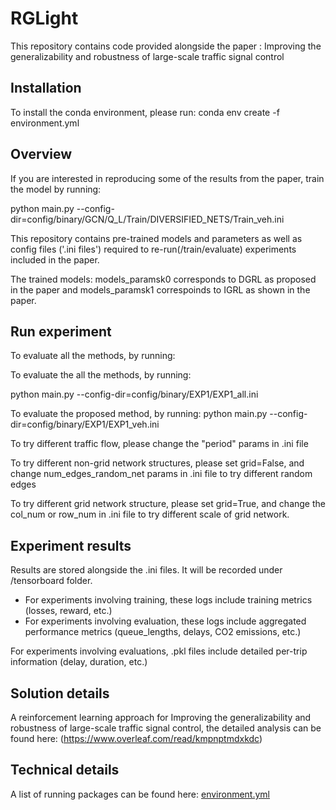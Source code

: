 # RGLight
This repository contains code provided alongside the paper : Improving the generalizability and robustness of large-scale traffic signal control 



## Installation
To install the conda environment, please run:  conda env create -f environment.yml


## Overview

If you are interested in reproducing some of the results from the paper, train the model by running:

python main.py --config-dir=config/binary/GCN/Q_L/Train/DIVERSIFIED_NETS/Train_veh.ini 


This repository contains pre-trained models and parameters as well as config files ('.ini files') required to re-run(/train/evaluate) experiments included in the  paper.

The trained models: models_paramsk0 corresponds to DGRL as proposed in the paper and models_paramsk1 correspoinds to IGRL as shown in the paper.

## Run experiment

To evaluate all the methods, by running:

To evaluate the all the methods, by running:


python main.py --config-dir=config/binary/EXP1/EXP1_all.ini

To evaluate the proposed method, by running:
python main.py --config-dir=config/binary/EXP1/EXP1_veh.ini

To try different traffic flow, please change the "period" params in .ini file

To try different non-grid network structures, please set grid=False, and change num_edges_random_net params in .ini file to try different random edges

To try different grid network structure, please set grid=True, and change the col_num or row_num in .ini file to try different scale of grid network. 


## Experiment results

Results are stored alongside the .ini files. It will be recorded under /tensorboard folder.

  - For experiments involving training, these logs include training metrics (losses, reward, etc.)
  - For experiments involving evaluation, these logs include aggregated performance metrics (queue_lengths, delays, CO2 emissions, etc.)

For experiments involving evaluations, .pkl files include detailed per-trip information (delay, duration, etc.)


## Solution details
A reinforcement learning approach for Improving the generalizability and robustness of large-scale traffic signal control, the detailed analysis can be found here: (https://www.overleaf.com/read/kmpnptmdxkdc)

## Technical details

A list of running packages can be found here: [environment.yml](https://github.com/SHITIANYU-hue/RGLight/blob/main/environment.yml)
